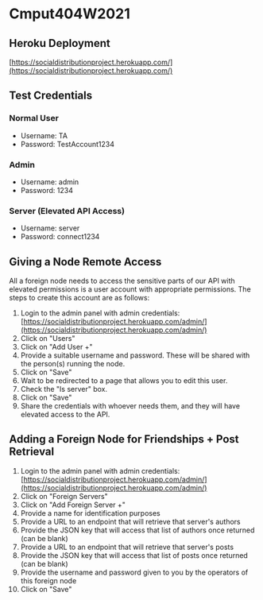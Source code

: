 # Cmput404W2021

## Heroku Deployment
[https://socialdistributionproject.herokuapp.com/](https://socialdistributionproject.herokuapp.com/)

## Test Credentials

### Normal User
* Username: TA
* Password: TestAccount1234

### Admin
* Username: admin
* Password: 1234

### Server (Elevated API Access)
* Username: server
* Password: connect1234

## Giving a Node Remote Access
All a foreign node needs to access the sensitive parts of our API with elevated permissions is a user account with appropriate permissions. The steps to create this account are as follows:
1. Login to the admin panel with admin credentials: [https://socialdistributionproject.herokuapp.com/admin/](https://socialdistributionproject.herokuapp.com/admin/)
2. Click on "Users"
3. Click on "Add User +"
4. Provide a suitable username and password. These will be shared with the person(s) running the node.
5. Click on "Save"
6. Wait to be redirected to a page that allows you to edit this user.
7. Check the "Is server" box.
8. Click on "Save"
9. Share the credentials with whoever needs them, and they will have elevated access to the API.

## Adding a Foreign Node for Friendships + Post Retrieval
1. Login to the admin panel with admin credentials: [https://socialdistributionproject.herokuapp.com/admin/](https://socialdistributionproject.herokuapp.com/admin/)
2. Click on "Foreign Servers"
3. Click on "Add Foreign Server +"
4. Provide a name for identification purposes
5. Provide a URL to an endpoint that will retrieve that server's authors
6. Provide the JSON key that will access that list of authors once returned (can be blank)
7. Provide a URL to an endpoint that will retrieve that server's posts
8. Provide the JSON key that will access that list of posts once returned (can be blank)
9. Provide the username and password given to you by the operators of this foreign node
10. Click on "Save"
